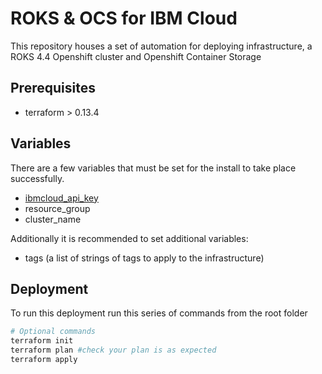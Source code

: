 # ROKS & OCS for IBM Cloud

This repository houses a set of automation for deploying infrastructure, a ROKS 4.4 Openshift cluster and Openshift Container Storage

## Prerequisites

- terraform > 0.13.4

## Variables

There are a few variables that must be set for the install to take place successfully.

- [ibmcloud_api_key](https://cloud.ibm.com/docs/iam?topic=iam-userapikey)
- resource_group
- cluster_name
  
Additionally it is recommended to set additional variables:

- tags (a list of strings of tags to apply to the infrastructure)

## Deployment

To run this deployment run this series of commands from the root folder

```bash
# Optional commands
terraform init
terraform plan #check your plan is as expected
terraform apply
```